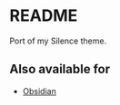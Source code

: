 # README
Port of my Silence theme.

## Also available for
- [Obsidian](https://github.com/luke-rmaki/silence-obsidian)
